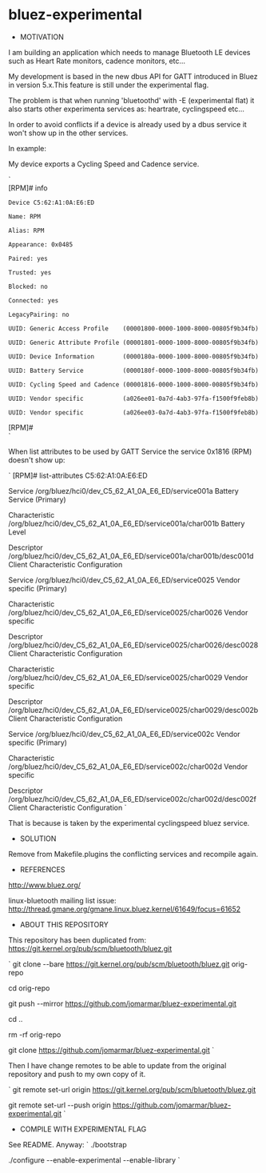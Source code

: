 bluez-experimental
==================

* MOTIVATION

I am building an application which needs to manage Bluetooth LE devices such as
Heart Rate monitors, cadence monitors, etc...

My development is based in the new dbus API for GATT introduced in Bluez in version 5.x.This
 feature is still under the experimental flag.

The problem is that when running 'bluetoothd' with -E (experimental flat) it also starts other
experimenta services as: heartrate, cyclingspeed etc...

In order to avoid conflicts if a device is already used by a dbus service it won't show up in the other services.

In example:

My device exports a Cycling Speed and Cadence service.

`  
  [RPM]# info

    Device C5:62:A1:0A:E6:ED

  	Name: RPM

  	Alias: RPM

  	Appearance: 0x0485

  	Paired: yes

  	Trusted: yes

  	Blocked: no

  	Connected: yes

  	LegacyPairing: no

  	UUID: Generic Access Profile    (00001800-0000-1000-8000-00805f9b34fb)

  	UUID: Generic Attribute Profile (00001801-0000-1000-8000-00805f9b34fb)

  	UUID: Device Information        (0000180a-0000-1000-8000-00805f9b34fb)

  	UUID: Battery Service           (0000180f-0000-1000-8000-00805f9b34fb)

  	UUID: Cycling Speed and Cadence (00001816-0000-1000-8000-00805f9b34fb)

  	UUID: Vendor specific           (a026ee01-0a7d-4ab3-97fa-f1500f9feb8b)

  	UUID: Vendor specific           (a026ee03-0a7d-4ab3-97fa-f1500f9feb8b)
    
  [RPM]#  
`

When list attributes to be used by GATT Service the service 0x1816 (RPM) doesn't show up:


`
  [RPM]# list-attributes C5:62:A1:0A:E6:ED

  Service /org/bluez/hci0/dev_C5_62_A1_0A_E6_ED/service001a Battery Service (Primary)

  Characteristic /org/bluez/hci0/dev_C5_62_A1_0A_E6_ED/service001a/char001b Battery Level

  Descriptor /org/bluez/hci0/dev_C5_62_A1_0A_E6_ED/service001a/char001b/desc001d Client Characteristic  Configuration

  Service /org/bluez/hci0/dev_C5_62_A1_0A_E6_ED/service0025 Vendor specific (Primary)

  Characteristic /org/bluez/hci0/dev_C5_62_A1_0A_E6_ED/service0025/char0026 Vendor specific

  Descriptor /org/bluez/hci0/dev_C5_62_A1_0A_E6_ED/service0025/char0026/desc0028 Client Characteristic   Configuration

  Characteristic /org/bluez/hci0/dev_C5_62_A1_0A_E6_ED/service0025/char0029 Vendor specific

  Descriptor /org/bluez/hci0/dev_C5_62_A1_0A_E6_ED/service0025/char0029/desc002b Client Characteristic   Configuration

  Service /org/bluez/hci0/dev_C5_62_A1_0A_E6_ED/service002c Vendor specific (Primary)

  Characteristic /org/bluez/hci0/dev_C5_62_A1_0A_E6_ED/service002c/char002d Vendor specific

  Descriptor /org/bluez/hci0/dev_C5_62_A1_0A_E6_ED/service002c/char002d/desc002f Client Characteristic   Configuration
`

That is because is taken by the experimental cyclingspeed bluez service.

* SOLUTION

Remove from Makefile.plugins the conflicting services and recompile again.

* REFERENCES

http://www.bluez.org/

linux-bluetooth mailing list issue: http://thread.gmane.org/gmane.linux.bluez.kernel/61649/focus=61652

* ABOUT THIS REPOSITORY

This repository has been duplicated from: https://git.kernel.org/pub/scm/bluetooth/bluez.git

`
  git clone --bare https://git.kernel.org/pub/scm/bluetooth/bluez.git orig-repo

  cd orig-repo

  git push --mirror https://github.com/jomarmar/bluez-experimental.git

  cd ..

  rm -rf orig-repo

  git clone https://github.com/jomarmar/bluez-experimental.git
`

Then I have change remotes to be able to update from the original repository and push to my own copy of it.

`
  git remote set-url origin https://git.kernel.org/pub/scm/bluetooth/bluez.git

  git remote set-url --push origin https://github.com/jomarmar/bluez-experimental.git
`

* COMPILE WITH EXPERIMENTAL FLAG

See README.
Anyway:
`
  ./bootstrap

  ./configure --enable-experimental --enable-library
`
